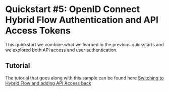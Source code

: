 # Quickstart #5: OpenID Connect Hybrid Flow Authentication and API Access Tokens

This quickstart we combine what we learned in the previous quickstarts and we explored both API access and user authentication. 

## Tutorial

The tutorial that goes along with this sample can be found here [Switching to Hybrid Flow and adding API Access back](http://docs.identityserver.io/en/release/quickstarts/5_hybrid_and_api_access.html)
